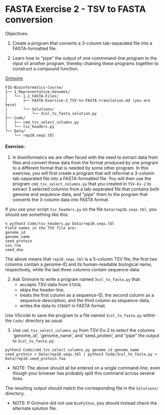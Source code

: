 # FASTA Exercise 2 - TSV to FASTA conversion

Objectives: 
1. Create a program that converts a 3-column tab-separated file into a FASTA-formatted file.

2. Learn how to "pipe" the output of one commmand-line program to the input of another program, thereby chaining these programs together to construct a compound function.

[Grimoire](https://chat.openai.com/g/g-n7Rs0IK86-grimoire)

```
FIG-Bioinformatics-Course/
├── 1_Representative-Genomes/
│   └── 1.2_FASTA-Files/
│       ├── FASTA-Exercise-2_TSV-to-FASTA-translation.md (you are here)
│       └── Solutions/
│           └── 3col_to_fasta_solution.py
├── Code/
│   ├── cmd_tsv_select_columns.py
│   └── tsv_headers.py
└── Data/
    └── rep10.seqs.tbl
```

#### Exercise: 

1. In bioinformatics we are often faced with the need to extract data from files and convert these data from the format produced by one program to a different format that is needed by some other program.
In this exercise, you will first create a program that will reformat a 3-column tab-separated file into a FASTA-formatted file. You will then use the program `cmd_tsv_select_columns.py` that you created in `TSV-Ex-2` to extract 3 selected columns from a tab-separated file that contains both genome and sequence-data, and "pipe" them to the program that converts the 3-column data into FASTA format.

If you use your script `tsv_headers.py` on the file `Data/rep10.seqs.tbl`, you should see something like this:
```
% python3 Code/tsv_headers.py Data/rep10.seqs.tbl 
Field names in the TSV file are:
genome_id
genome_name
seed_protein
ssu_rna
seed_dna
```
The above means that `rep10.seqs.tbl` is a 5-column TSV file; the first two columns contain a genome-ID and its human-readable biological name, respectively, while the last three columns contain sequence-data.

2. Ask Grimoire to write a program named `3col_to_fasta.py` that:
    * accepts TSV-data from `STDIN`,
    * skips the header-line,
    * treats the first column as a sequence-ID, the second column as a sequence-description, and the third column as sequence-data,
    * writes the data to `STDOUT` in FASTA format.

Use VScode to save the program to a file named `3col_to_fasta.py` within the `Code/` directory as usual.

3. Use `cmd_tsv_select_columns.py` from TSV-Ex-2 to select the columns 'genome_id', 'genome_name', and 'seed_protein', and "pipe" the output to `3col_to_fasta.py`:
```
python3 Code/cmd_tsv_select_columns.py genome_id genome_name seed_protein < Data/rep10.seqs.tbl | python3 Code/3col_to_fasta.py > Data/rep10.seed_protein.faa
```

* NOTE: The above should all be entered on a single command-line, even though your browser has probably split this command across several lines.

The resulting output should match the corresponding file in the `Solutions/` directory.

* NOTE: If Grimoire did not use `BioPython`, you should instead check the alternate solution file.